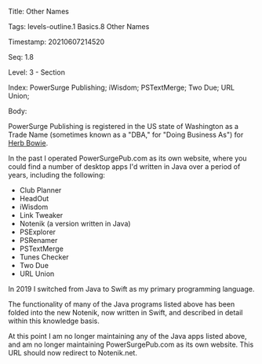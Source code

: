 Title:  Other Names

Tags:   levels-outline.1 Basics.8 Other Names

Timestamp: 20210607214520

Seq:    1.8

Level:  3 - Section

Index:  PowerSurge Publishing; iWisdom; PSTextMerge; Two Due; URL Union; 

Body: 

PowerSurge Publishing is registered in the US state of Washington as a Trade Name (sometimes known as a "DBA," for "Doing Business As") for [Herb Bowie](https://hbowie.net/about.html).

In the past I operated PowerSurgePub.com as its own website, where you could find a number of desktop apps I'd written in Java over a period of years, including the following:

* Club Planner
* HeadOut
* iWisdom
* Link Tweaker
* Notenik (a version written in Java)
* PSExplorer
* PSRenamer
* PSTextMerge
* Tunes Checker
* Two Due
* URL Union

In 2019 I switched from Java to Swift as my primary programming language. 

The functionality of many of the Java programs listed above has been folded into the new Notenik, now written in Swift, and described in detail within this knowledge basis. 

At this point I am no longer maintaining any of the Java apps listed above, and am no longer maintaining PowerSurgePub.com as its own website. This URL should now redirect to Notenik.net.
